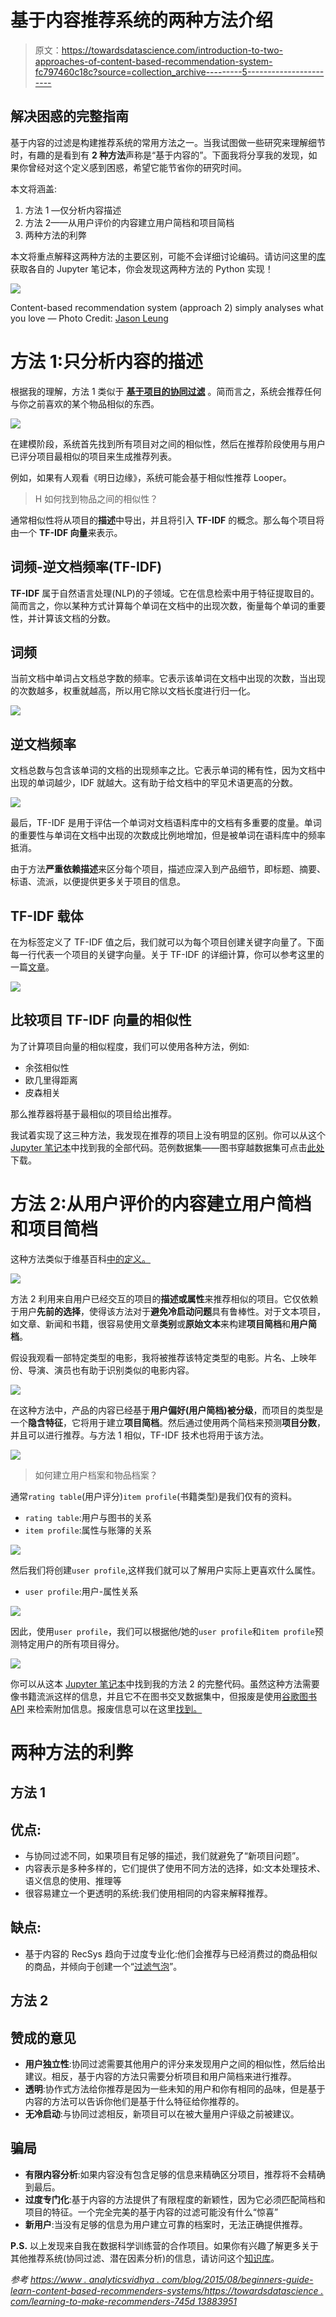 # 基于内容推荐系统的两种方法介绍

> 原文：<https://towardsdatascience.com/introduction-to-two-approaches-of-content-based-recommendation-system-fc797460c18c?source=collection_archive---------5----------------------->

## 解决困惑的完整指南

基于内容的过滤是构建推荐系统的常用方法之一。当我试图做一些研究来理解细节时，有趣的是看到有 **2 种方法**声称是“基于内容的”。下面我将分享我的发现，如果你曾经对这个定义感到困惑，希望它能节省你的研究时间。

本文将涵盖:

1.  方法 1 —仅分析内容描述
2.  方法 2——从用户评价的内容建立用户简档和项目简档
3.  两种方法的利弊

本文将重点解释这两种方法的主要区别，可能不会详细讨论编码。请访问这里的[库](https://github.com/youonf/recommendation_system/tree/master/content_based_filtering)获取各自的 Jupyter 笔记本，你会发现这两种方法的 Python 实现！

![](img/77685eb58f39717b444cfcdb81b30c00.png)

Content-based recommendation system (approach 2) simply analyses what you love — Photo Credit: [Jason Leung](https://unsplash.com/@ninjason?utm_source=medium&utm_medium=referral)

# 方法 1:只分析内容的描述

根据我的理解，方法 1 类似于 [**基于项目的协同过滤**](https://en.wikipedia.org/wiki/Item-item_collaborative_filtering) 。简而言之，系统会推荐任何与你之前喜欢的某个物品相似的东西。

![](img/4c3d575a6ebba0694ebcc77fab182a99.png)

在建模阶段，系统首先找到所有项目对之间的相似性，然后在推荐阶段使用与用户已评分项目最相似的项目来生成推荐列表。

例如，如果有人观看《明日边缘》，系统可能会基于相似性推荐 Looper。

> H 如何找到物品之间的相似性？

通常相似性将从项目的**描述**中导出，并且将引入 **TF-IDF** 的概念。那么每个项目将由一个 **TF-IDF 向量**来表示。

## **词频-逆文档频率(TF-IDF)**

**TF-IDF** 属于自然语言处理(NLP)的子领域。它在信息检索中用于特征提取目的。简而言之，你以某种方式计算每个单词在文档中的出现次数，衡量每个单词的重要性，并计算该文档的分数。

## **词频**

当前文档中单词占文档总字数的频率。它表示该单词在文档中出现的次数，当出现的次数越多，权重就越高，所以用它除以文档长度进行归一化。

![](img/3ebddfbdb6ebd41419710d668d113d91.png)

## 逆文档频率

文档总数与包含该单词的文档的出现频率之比。它表示单词的稀有性，因为文档中出现的单词越少，IDF 就越大。这有助于给文档中的罕见术语更高的分数。

![](img/f61d1aa8588b562fd5528ff1a1e10aa0.png)

最后，TF-IDF 是用于评估一个单词对文档语料库中的文档有多重要的度量。单词的重要性与单词在文档中出现的次数成比例地增加，但是被单词在语料库中的频率抵消。

由于方法**严重依赖描述**来区分每个项目，描述应深入到产品细节，即标题、摘要、标语、流派，以便提供更多关于项目的信息。

## TF-IDF 载体

在为标签定义了 TF-IDF 值之后，我们就可以为每个项目创建关键字向量了。下面每一行代表一个项目的关键字向量。关于 TF-IDF 的详细计算，你可以参考这里的一篇[文章](https://www.analyticsvidhya.com/blog/2015/08/beginners-guide-learn-content-based-recommender-systems/)。

![](img/2a758e6c4a6a17160241ff81016d5c51.png)

## 比较项目 TF-IDF 向量的相似性

为了计算项目向量的相似程度，我们可以使用各种方法，例如:

*   余弦相似性
*   欧几里得距离
*   皮森相关

那么推荐器将基于最相似的项目给出推荐。

我试着实现了这三种方法，我发现在推荐的项目上没有明显的区别。你可以从这个 [Jupyter 笔记本](https://github.com/youonf/recommendation_system/blob/master/content_based_filtering/content_based_recommender_approach1.ipynb)中找到我的全部代码。范例数据集——图书穿越数据集可点击[此处](http://www2.informatik.uni-freiburg.de/~cziegler/BX/)下载。

# 方法 2:从用户评价的内容建立用户简档和项目简档

这种方法类似于维基百科[中的定义。](https://en.wikipedia.org/wiki/Recommender_system#Content-based_filtering)

![](img/f8ed13f76e74fa50fdc242f7c804871a.png)

方法 2 利用来自用户已经交互的项目的**描述或属性**来推荐相似的项目。它仅依赖于用户**先前的选择**，使得该方法对于**避免冷启动问题**具有鲁棒性。对于文本项目，如文章、新闻和书籍，很容易使用文章**类别**或**原始文本**来构建**项目简档**和**用户简档**。

假设我观看一部特定类型的电影，我将被推荐该特定类型的电影。片名、上映年份、导演、演员也有助于识别类似的电影内容。

![](img/78a9c04d87543af34df4b50e756941b4.png)

在这种方法中，产品的内容已经基于**用户偏好(用户简档)**被**分级**，而项目的类型是一个**隐含特征**，它将用于建立**项目简档**。然后通过使用两个简档来预测**项目分数**，并且可以进行推荐。与方法 1 相似，TF-IDF 技术也将用于该方法。

![](img/64ef1d8321ce58eb589abd05e19993f6.png)

> 如何建立用户档案和物品档案？

通常`rating table`(用户评分)`item profile`(书籍类型)是我们仅有的资料。

*   `rating table`:用户与图书的关系
*   `item profile`:属性与账簿的关系

![](img/a6bbdd4800935554ca0887ebd829470f.png)

然后我们将创建`user profile`,这样我们就可以了解用户实际上更喜欢什么属性。

*   `user profile`:用户-属性关系

![](img/1988a13442a79e02d244127bfc978118.png)

因此，使用`user profile`，我们可以根据他/她的`user profile`和`item profile`预测特定用户的所有项目得分。

![](img/9e232b3e3a5fcf5bc300b984795cdc17.png)

你可以从这本 [Jupyter 笔记本](https://github.com/youonf/recommendation_system/blob/master/content_based_filtering/content_based_recommender_approach2_v2.ipynb)中找到我的方法 2 的完整代码。虽然这种方法需要像书籍流派这样的信息，并且它不在图书交叉数据集中，但报废是使用[谷歌图书 API](https://developers.google.com/books/docs/v1/using) 来检索附加信息。报废信息可以在这里[找到。](https://github.com/youonf/recommendation_system/blob/master/content_based_filtering/books_n_description.csv)

# 两种方法的利弊

## 方法 1

## 优点:

*   与协同过滤不同，如果项目有足够的描述，我们就避免了“新项目问题”。
*   内容表示是多种多样的，它们提供了使用不同方法的选择，如:文本处理技术、语义信息的使用、推理等
*   很容易建立一个更透明的系统:我们使用相同的内容来解释推荐。

## 缺点:

*   基于内容的 RecSys 趋向于过度专业化:他们会推荐与已经消费过的商品相似的商品，并倾向于创建一个“[过滤气泡](https://www.ted.com/talks/eli_pariser_beware_online_filter_bubbles?language=en)”。

## 方法 2

## 赞成的意见

*   **用户独立性**:协同过滤需要其他用户的评分来发现用户之间的相似性，然后给出建议。相反，基于内容的方法只需要分析项目和用户简档来进行推荐。
*   **透明**:协作式方法给你推荐是因为一些未知的用户和你有相同的品味，但是基于内容的方法可以告诉你他们是基于什么特征给你推荐的。
*   **无冷启动**:与协同过滤相反，新项目可以在被大量用户评级之前被建议。

## 骗局

*   **有限内容分析**:如果内容没有包含足够的信息来精确区分项目，推荐将不会精确到最后。
*   **过度专门化**:基于内容的方法提供了有限程度的新颖性，因为它必须匹配简档和项目的特征。一个完全完美的基于内容的过滤可能没有什么“惊喜”
*   **新用户**:当没有足够的信息为用户建立可靠的档案时，无法正确提供推荐。

**P.S.** 以上发现来自我在数据科学训练营的合作项目。如果你有兴趣了解更多关于其他推荐系统(协同过滤、潜在因素分析)的信息，请访问这个[知识库](https://github.com/youonf/recommendation_system)。

*参考*
[*https://www . analyticsvidhya . com/blog/2015/08/beginners-guide-learn-content-based-recommenders-systems/*](https://www.analyticsvidhya.com/blog/2015/08/beginners-guide-learn-content-based-recommender-systems/)[*https://towardsdatascience . com/learning-to-make-recommenders-745d 13883951*](/learning-to-make-recommendations-745d13883951)